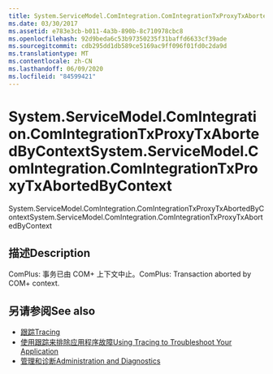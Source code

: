 ```yaml
---
title: System.ServiceModel.ComIntegration.ComIntegrationTxProxyTxAbortedByContext
ms.date: 03/30/2017
ms.assetid: e783e3cb-b011-4a3b-890b-8c710978cbc8
ms.openlocfilehash: 92d9beda6c53b97350235f31baffd6633cf39ade
ms.sourcegitcommit: cdb295dd1db589ce5169ac9ff096f01fd0c2da9d
ms.translationtype: MT
ms.contentlocale: zh-CN
ms.lasthandoff: 06/09/2020
ms.locfileid: "84599421"
---
```

# <a name="systemservicemodelcomintegrationcomintegrationtxproxytxabortedbycontext"></a><span data-ttu-id="7b723-102">System.ServiceModel.ComIntegration.ComIntegrationTxProxyTxAbortedByContext</span><span class="sxs-lookup"><span data-stu-id="7b723-102">System.ServiceModel.ComIntegration.ComIntegrationTxProxyTxAbortedByContext</span></span>
<span data-ttu-id="7b723-103">System.ServiceModel.ComIntegration.ComIntegrationTxProxyTxAbortedByContext</span><span class="sxs-lookup"><span data-stu-id="7b723-103">System.ServiceModel.ComIntegration.ComIntegrationTxProxyTxAbortedByContext</span></span>  
  
## <a name="description"></a><span data-ttu-id="7b723-104">描述</span><span class="sxs-lookup"><span data-stu-id="7b723-104">Description</span></span>  
 <span data-ttu-id="7b723-105">ComPlus: 事务已由 COM+ 上下文中止。</span><span class="sxs-lookup"><span data-stu-id="7b723-105">ComPlus: Transaction aborted by COM+ context.</span></span>  
  
## <a name="see-also"></a><span data-ttu-id="7b723-106">另请参阅</span><span class="sxs-lookup"><span data-stu-id="7b723-106">See also</span></span>

- [<span data-ttu-id="7b723-107">跟踪</span><span class="sxs-lookup"><span data-stu-id="7b723-107">Tracing</span></span>](index.md)
- [<span data-ttu-id="7b723-108">使用跟踪来排除应用程序故障</span><span class="sxs-lookup"><span data-stu-id="7b723-108">Using Tracing to Troubleshoot Your Application</span></span>](using-tracing-to-troubleshoot-your-application.md)
- [<span data-ttu-id="7b723-109">管理和诊断</span><span class="sxs-lookup"><span data-stu-id="7b723-109">Administration and Diagnostics</span></span>](../index.md)
